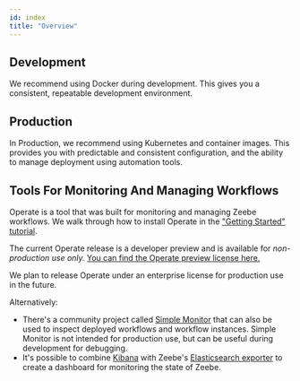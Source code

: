 ```yaml
---
id: index
title: "Overview"
---
```


## Development

We recommend using Docker during development. This gives you a consistent, repeatable development environment.

## Production

In Production, we recommend using Kubernetes and container images. This provides you with predictable and consistent configuration, and the ability to manage deployment using automation tools.   

## Tools For Monitoring And Managing Workflows

Operate is a tool that was built for monitoring and managing Zeebe workflows. We walk through how to install Operate in the ["Getting Started" tutorial](..//getting-started/index.md).

The current Operate release is a developer preview and is available for _non-production use only._ [You can find the Operate preview license here.](https://zeebe.io/legal/operate-evaluation-license/)

We plan to release Operate under an enterprise license for production use in the future. 

Alternatively:

* There's a community project called [Simple Monitor](https://github.com/zeebe-io/zeebe-simple-monitor) that can also be used to inspect deployed workflows and workflow instances. Simple Monitor is not intended for production use, but can be useful during development for debugging. 
* It's possible to combine [Kibana](https://www.elastic.co/products/kibana) with Zeebe's [Elasticsearch exporter](https://github.com/zeebe-io/zeebe/tree/e527f8a566cade12a8dd69d38909c55ea9594eca/exporters/elasticsearch-exporter) to create a dashboard for monitoring the state of Zeebe. 



